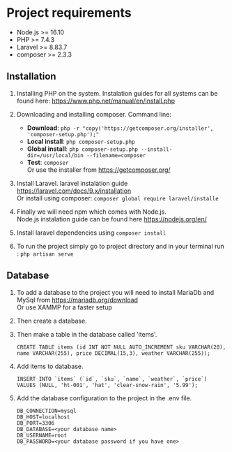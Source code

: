 # Project requirements

- Node.js >= 16.10
- PHP >= 7.4.3
- Laravel >= 8.83.7
- composer >= 2.3.3

## Installation

1. Installing PHP on the system.
    Instalation guides for all systems can be found here: 
    https://www.php.net/manual/en/install.php

2. Downloading and installing composer.
Command line:
    - **Download**: ```php -r "copy('https://getcomposer.org/installer', 'composer-setup.php');"```
    - **Local install**: ```php composer-setup.php```
    - **Global install**: ```php composer-setup.php --install-dir=/usr/local/bin --filename=composer```
    - **Test**: ```composer``` \
Or use the installer from https://getcomposer.org/

3. Install Laravel.
    laravel instalation guide https://laravel.com/docs/9.x/installation \
    Or install using composer: ``` composer global require laravel/installe ```

4. Finally we will need npm which comes with Node.js. \
    Node.js instalation guide can be found here https://nodejs.org/en/

5. Install laravel dependencies using ``` composer install ```

6. To run the project simply go to project directory and in your terminal run :
    ```php artisan serve```

## Database 

1. To add a database to the project you will need to install MariaDb and MySql from https://mariadb.org/download \
 Or use XAMMP for a faster setup

2. Then create a database.

3. Then make a table in the database called 'items'.
    ```
    CREATE TABLE items (id INT NOT NULL AUTO_INCREMENT sku VARCHAR(20), name VARCHAR(255), price DECIMAL(15,3), weather VARCHAR(255));
    ```

4. Add items to database. 
    ```
    INSERT INTO `items` (`id`, `sku`, `name`, `weather`, `price`) VALUES (NULL, 'ht-001', 'hat', 'clear-snow-rain', '5.99');
    ```
5. Add the database configuration to the project in the .env file.
    ```
    DB_CONNECTION=mysql
    DB_HOST=localhost
    DB_PORT=3306
    DB_DATABASE=<your database name>
    DB_USERNAME=root
    DB_PASSWORD=<your database password if you have one>
    ```
